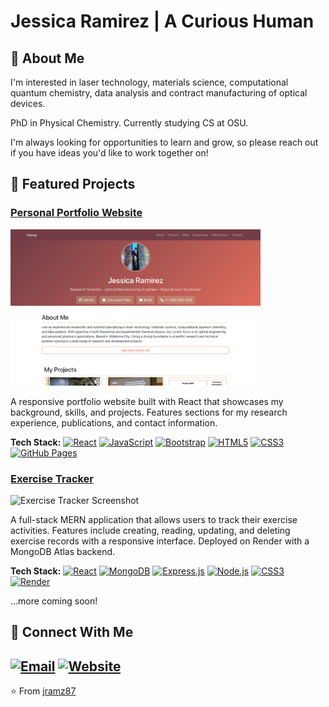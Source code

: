# Jessica Ramirez     |     A Curious Human

## 👋 About Me
I'm interested in laser technology, materials science, computational quantum chemistry, data analysis and contract manufacturing of optical devices. 

PhD in Physical Chemistry. Currently studying CS at OSU.

I'm always looking for opportunities to learn and grow, so please reach out if you have ideas you'd like to work together on!

## 🚀 Featured Projects
### [Personal Portfolio Website](https://github.com/jramz87/jramz87.github.io)
<img src="https://github.com/jramz87/jramz87.github.io/raw/main/screenshots/homepage.png" width="400" alt="Portfolio Website Screenshot">

A responsive portfolio website built with React that showcases my background, skills, and projects. Features sections for my research experience, publications, and contact information.

**Tech Stack:** 
[![React](https://img.shields.io/badge/React-20232A?style=flat-square&logo=react&logoColor=61DAFB)](https://reactjs.org/)
[![JavaScript](https://img.shields.io/badge/JavaScript-F7DF1E?style=flat-square&logo=javascript&logoColor=black)](https://developer.mozilla.org/en-US/docs/Web/JavaScript)
[![Bootstrap](https://img.shields.io/badge/Bootstrap-563D7C?style=flat-square&logo=bootstrap&logoColor=white)](https://getbootstrap.com/)
[![HTML5](https://img.shields.io/badge/HTML5-E34F26?style=flat-square&logo=html5&logoColor=white)](https://developer.mozilla.org/en-US/docs/Web/HTML)
[![CSS3](https://img.shields.io/badge/CSS3-1572B6?style=flat-square&logo=css3&logoColor=white)](https://developer.mozilla.org/en-US/docs/Web/CSS)
[![GitHub Pages](https://img.shields.io/badge/GitHub_Pages-181717?style=flat-square&logo=github&logoColor=white)](https://pages.github.com/)


### [Exercise Tracker](https://github.com/jramz87/C290_Portfolio_Project)
<img src="https://github.com/jramz87/C290_Portfolio_Project/raw/main/utils/screenshots/homepage.png" width="400" alt="Exercise Tracker Screenshot">

A full-stack MERN application that allows users to track their exercise activities. Features include creating, reading, updating, and deleting exercise records with a responsive interface. Deployed on Render with a MongoDB Atlas backend.

**Tech Stack:**
[![React](https://img.shields.io/badge/React-20232A?style=flat-square&logo=react&logoColor=61DAFB)](https://reactjs.org/)
[![MongoDB](https://img.shields.io/badge/MongoDB-4EA94B?style=flat-square&logo=mongodb&logoColor=white)](https://www.mongodb.com/)
[![Express.js](https://img.shields.io/badge/Express.js-000000?style=flat-square&logo=express&logoColor=white)](https://expressjs.com/)
[![Node.js](https://img.shields.io/badge/Node.js-339933?style=flat-square&logo=nodedotjs&logoColor=white)](https://nodejs.org/)
[![CSS3](https://img.shields.io/badge/CSS3-1572B6?style=flat-square&logo=css3&logoColor=white)](https://developer.mozilla.org/en-US/docs/Web/CSS)
[![Render](https://img.shields.io/badge/Render-46E3B7?style=flat-square&logo=render&logoColor=white)](https://render.com/)



...more coming soon!

## 🔗 Connect With Me
[![Email](https://img.shields.io/badge/-Email-D14836?style=flat-square&logo=gmail&logoColor=white)](mailto:jramz1897@gmail.com)
[![Website](https://img.shields.io/badge/-Website-000000?style=flat-square&logo=safari&logoColor=white)](https://jramz87.github.io/)
---
⭐️ From [jramz87](https://github.com/jramz87)
